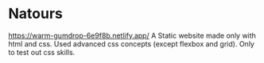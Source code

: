 # Natours
https://warm-gumdrop-6e9f8b.netlify.app/
A Static website made only with html and css. Used advanced css concepts (except flexbox and grid). Only to test out css skills.
